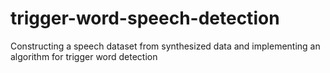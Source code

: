 # trigger-word-speech-detection
Constructing a speech dataset from synthesized data and implementing an algorithm for trigger word detection
